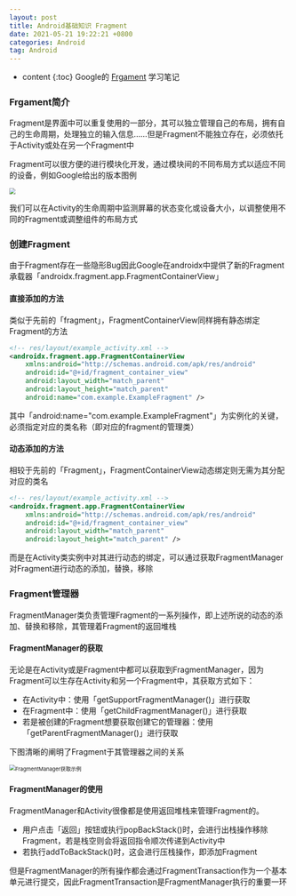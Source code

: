 ```yaml
---
layout: post
title: Android基础知识 Fragment
date: 2021-05-21 19:22:21 +0800
categories: Android
tag: Android
---
```


* content
{:toc}
Google的 [Frgament](https://developer.android.google.cn/guide/fragments) 学习笔记

### Frgament简介

Fragment是界面中可以重复使用的一部分，其可以独立管理自己的布局，拥有自己的生命周期，处理独立的输入信息……但是Fragment不能独立存在，必须依托于Activity或处在另一个Fragment中

Fragment可以很方便的进行模块化开发，通过模块间的不同布局方式以适应不同的设备，例如Google给出的版本图例

<img src="https://developer.android.google.cn/images/guide/fragments/fragment-screen-sizes.png" style="zoom:67%;" />

我们可以在Activity的生命周期中监测屏幕的状态变化或设备大小，以调整使用不同的Fragment或调整组件的布局方式

### 创建Fragment

由于Fragment存在一些隐形Bug因此Google在androidx中提供了新的Fragment承载器「androidx.fragment.app.FragmentContainerView」

#### 直接添加的方法

类似于先前的「fragment」，FragmentContainerView同样拥有静态绑定Fragment的方法

```xml
<!-- res/layout/example_activity.xml -->
<androidx.fragment.app.FragmentContainerView
    xmlns:android="http://schemas.android.com/apk/res/android"
    android:id="@+id/fragment_container_view"
    android:layout_width="match_parent"
    android:layout_height="match_parent"
    android:name="com.example.ExampleFragment" />
```

其中「android:name="com.example.ExampleFragment"」为实例化的关键，必须指定对应的类名称（即对应的fragment的管理类）

#### 动态添加的方法

相较于先前的「Fragment」，FragmentContainerView动态绑定则无需为其分配对应的类名

```xml
<!-- res/layout/example_activity.xml -->
<androidx.fragment.app.FragmentContainerView
    xmlns:android="http://schemas.android.com/apk/res/android"
    android:id="@+id/fragment_container_view"
    android:layout_width="match_parent"
    android:layout_height="match_parent" />
```

而是在Activity类实例中对其进行动态的绑定，可以通过获取FragmentManager对Fragment进行动态的添加，替换，移除

### Fragment管理器

FragmentManager类负责管理Fragment的一系列操作，即上述所说的动态的添加、替换和移除，其管理着Fragment的返回堆栈

#### FragmentManager的获取

无论是在Activity或是Fragment中都可以获取到FragmentManager，因为Fragment可以生存在Activity和另一个Fragment中，其获取方式如下：

- 在Activity中：使用「getSupportFragmentManager()」进行获取
- 在Fragment中：使用「getChildFragmentManager()」进行获取
- 若是被创建的Fragment想要获取创建它的管理器：使用「getParentFragmentManager()」进行获取

下图清晰的阐明了Fragment于其管理器之间的关系

<img src="https://developer.android.google.cn/images/guide/fragments/manager-mappings.png" alt="FragmentManager获取示例" style="zoom:67%;" />

#### FragmentManager的使用

FragmentManager和Activity很像都是使用返回堆栈来管理Fragment的。

- 用户点击「返回」按钮或执行popBackStack()时，会进行出栈操作移除Fragment，若是栈空则会将返回指令顺次传递到Activity中
- 若执行addToBackStack()时，这会进行压栈操作，即添加Fragment

但是FragmentManager的所有操作都会通过FragmentTransaction作为一个基本单元进行提交，因此FragmentTransaction是FragmentManager执行的重要一环

